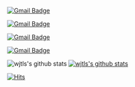 

[![Gmail Badge](https://img.shields.io/badge/Reinforcement_learning-025E8C?style=flat-square&logo=Dependabot&logoColor=white&link=mailto:wjtls01@naver.com)](mailto:wjtls01@naver.com)

[![Gmail Badge](https://img.shields.io/badge/Machine_learning-025E8C?style=flat-square&logo=Dependabot&logoColor=white&link=mailto:wjtls01@naver.com)](mailto:wjtls01@naver.com)

[![Gmail Badge](https://img.shields.io/badge/Deep_learning-025E8C?style=flat-square&logo=Dependabot&logoColor=white&link=mailto:wjtls01@naver.com)](mailto:wjtls01@naver.com)

[![Gmail Badge](https://img.shields.io/badge/Quant-025E8C?style=flat-square&logo=Dependabot&logoColor=white&link=mailto:wjtls01@naver.com)](mailto:wjtls01@naver.com)




![wjtls's github stats](https://github-readme-stats.vercel.app/api?username=wjtls&show_icons=true)
[![wjtls's github stats](https://github-readme-stats.vercel.app/api/top-langs/?username=wjtls&show_icons=true&hide_border=true&title_color=004386&icon_color=004386&layout=compact)](https://github.com/wjtls)


[![Hits](https://hits.seeyoufarm.com/api/count/incr/badge.svg?url=https%3A%2F%2Fgithub.com%2Fwjtls&count_bg=%2379C83D&title_bg=%23555555&icon=figshare.svg&icon_color=%23E7E7E7&title=GITHUB&edge_flat=false)](https://hits.seeyoufarm.com)
